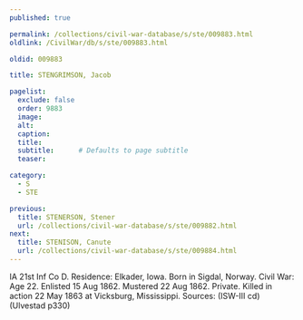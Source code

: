 ```yaml
---
published: true

permalink: /collections/civil-war-database/s/ste/009883.html
oldlink: /CivilWar/db/s/ste/009883.html

oldid: 009883

title: STENGRIMSON, Jacob

pagelist:
  exclude: false
  order: 9883
  image: 
  alt:
  caption:
  title:
  subtitle:      # Defaults to page subtitle
  teaser:

category: 
  - S 
  - STE

previous:
  title: STENERSON, Stener
  url: /collections/civil-war-database/s/ste/009882.html  
next:
  title: STENISON, Canute
  url: /collections/civil-war-database/s/ste/009884.html   
---
```

IA 21st Inf Co D. Residence: Elkader, Iowa. Born in Sigdal, Norway. Civil War: Age 22. Enlisted 15 Aug 1862. Mustered 22 Aug 1862. Private. Killed in action 22 May 1863 at Vicksburg, Mississippi. Sources: (ISW-III cd) (Ulvestad p330)
